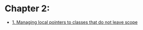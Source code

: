 # Chapter 2:

- [1. Managing local pointers to classes that do not leave scope](recipe_01/README.md)
